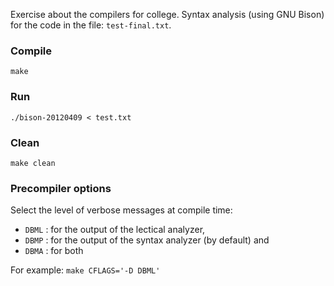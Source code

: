 Exercise about the compilers for college. Syntax analysis (using GNU Bison) for the code in the file: `test-final.txt`.

### Compile
`make`

### Run
`./bison-20120409 < test.txt`

### Clean
`make clean`

### Precompiler options
Select the level of verbose messages at compile time:

* `DBML` : for the output of the lectical analyzer,
* `DBMP` : for the output of the syntax analyzer (by default) and
* `DBMA` : for both

For example:
`make CFLAGS='-D DBML'`
